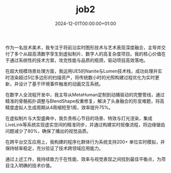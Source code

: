 ﻿---
date: 2024-12-01T00:00:00+01:00
draft: false
title: "job2"
jobTitle: "技术美术"
company: "天津傲梦文化发展有限公司"
duration: "2022.08-今"

---


作为一名技术美术，我专注于将前沿实时图形技术与艺术表现深度融合，主导并交付了多个从超高清数字孪生到虚拟制片、数字人的高复杂度项目。我的核心价值在于通过系统性的技术方案，攻克性能与品质的瓶颈，驱动项目高效落地。

在超大规模场景处理方面，我运用UE5的Nanite与Lumen技术栈，成功处理并实时渲染超过5亿多边形的扫描资产，将传统数小时的光照构建过程优化为实时更新，并设计了基于环境事件触发的动画交互系统。

在数字人全流程开发中，我主导从MetaHuman定制到动捕驱动的完整管线，通过精准的骨骼拓扑调整与BlendShape权重修复，解决了头身融合的形变难题，将高精度虚拟人生成周期从4周缩短至1周，效率提升75%。

在虚拟制片与大型盛典中，我负责核心节目的场景、特效与灯光渲染，集成LiveLink等系统实现虚实空间的精准同步，并通过构建实时抠像流程，将边缘锯齿问题减少了80%，确保了播出的视觉品质。

在跨平台交互应用上，我构建的程序化群体行为系统支持200+ 单位实时模拟，并保持帧率稳定，充分验证了技术跨领域应用能力。

通过上述工作，我持续致力于在性能、效率与视觉表现之间找到最佳平衡点，为项目注入明确的技术价值。